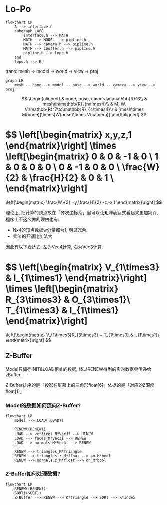 # Lo-Po

```mermaid
flowchart LR
    A --> interface.h
    subgraph LOPO
        interface.h --> MATH
        MATH --> MODEL --> pipline.h
        MATH --> camera.h --> pipline.h
        MATH --> zbuffer.h --> pipline.h
        pipline.h --> lopo.h
    end
    lopo.h --> B
```

trans: mesh -> model -> world -> view -> proj

```mermaid
graph LR
    mesh -- bone --> model -- pose --> world -- camera --> view --> proj
```

$$
\begin{aligned}
& bone, pose, camera\in\mathbb{R}^6\\
& mesh\in\mathbb{R}_{n\times4}\\
& M, W, V:\mathbb{R}^7\to\mathbb{R}_{4\times4}\\
& [mesh\times M(bone)]\times[W(pose)\times V(camera)]
\end{aligned}
$$

$$
\left[\begin{matrix}
x,y,z,1
\end{matrix}\right]
\times
\left[\begin{matrix}
0 & 0 & -1 & 0 \\
1 & 0 & 0 & 0 \\
0 & -1 & 0 & 0 \\
\frac{W}{2} & \frac{H}{2} & 0 & 1 \\
\end{matrix}\right]
=
\left[\begin{matrix}
\frac{W}{2} +y,\frac{H}{2} -z,-x,1
\end{matrix}\right]
$$

理论上, 把计算的顶点放在「齐次坐标系」里可以让矩阵表达式看起来更加简介, 程序上不这么做的理由也有:

* Nx4的顶点数据w分量都为1, 明显冗余.
* 乘法的开销比加法大

因此有以下表达式, 左为Vec4计算, 右为Vec3计算.

$$
\left[\begin{matrix}
V_{1\times3} & I_{1\times1}
\end{matrix}\right]
\times
\left[\begin{matrix}
R_{3\times3} & O_{3\times1}\\
T_{1\times3} & I_{1\times1}
\end{matrix}\right]
=
\left[\begin{matrix}
V_{1\times3}R_{3\times3} + T_{1\times3} & I_{1\times1}\\
\end{matrix}\right]
$$

## Z-Buffer

Model只储存INIT&LOAD相关的数据, 经过RENEW得到的实时数据会传递给zBuffer.

Z-Buffer排序的是「投影在屏幕上的三角形float[6]」依据的是「对应的Z深度float[1]」

### Model的数据如何流向Z-Buffer?

```mermaid
flowchart LR
    model --> LOAD((LOAD))

    RENEW((RENEW))
    LOAD --> vertices_N*Vec3f --> RENEW
    LOAD --> faces_M*Vec3i --> RENEW
    LOAD --> normals_M*Vec3f --> RENEW

    RENEW --> triangles_M*Triangle
    RENEW --> triangles.z_M*float --> on_M*bool
    RENEW --> normals.z_M*float --> on_M*bool
```

### Z-Buffer如何处理数据?

```mermaid
flowchart LR
    RENEW((RENEW))
    SORT((SORT))
    Z-Buffer --> RENEW --> K*triangle --> SORT --> K*index
```
